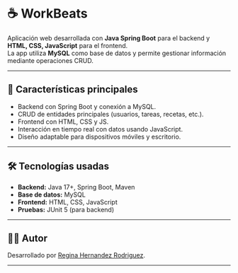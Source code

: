 # ☕ WorkBeats

Aplicación web desarrollada con **Java Spring Boot** para el backend y **HTML, CSS, JavaScript** para el frontend.  
La app utiliza **MySQL** como base de datos y permite gestionar información mediante operaciones CRUD.  

---

## 📌 Características principales
- Backend con Spring Boot y conexión a MySQL.  
- CRUD de entidades principales (usuarios, tareas, recetas, etc.).  
- Frontend con HTML, CSS y JS.  
- Interacción en tiempo real con datos usando JavaScript.  
- Diseño adaptable para dispositivos móviles y escritorio.  

---

## 🛠 Tecnologías usadas
- **Backend:** Java 17+, Spring Boot, Maven  
- **Base de datos:** MySQL  
- **Frontend:** HTML, CSS, JavaScript  
- **Pruebas:** JUnit 5 (para backend)  

---


## 👩‍💻 Autor
Desarrollado por [Regina Hernandez Rodriguez](https://github.com/Aniger31).  

---
 

